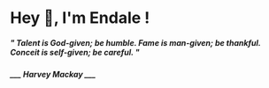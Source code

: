 <h1 title="head"> Hey 👋, I'm Endale !</h1>

**<h5><i>" Talent is God-given; be humble. Fame is man-given; be thankful. Conceit is self-given; be careful. "</i></h5>**

*<b>___ Harvey Mackay ___</b>*
